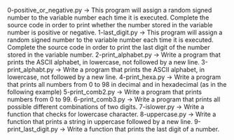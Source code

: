 0-positive_or_negative.py -> This program will assign a random signed number to the variable number each time it is executed. Complete the source code in order to print whether the number stored in the variable number is positive or negative.
1-last_digit.py -> This program will assign a random signed number to the variable number each time it is executed. Complete the source code in order to print the last digit of the number stored in the variable number.
2-print_alphabet.py -> Write a program that prints the ASCII alphabet, in lowercase, not followed by a new line.
3-print_alphabt.py -> Write a program that prints the ASCII alphabet, in lowercase, not followed by a new line.
4-print_hexa.py -> Write a program that prints all numbers from 0 to 98 in decimal and in hexadecimal (as in the following example)
5-print_comb2.py -> Write a program that prints numbers from 0 to 99.
6-print_comb3.py -> Write a program that prints all possible different combinations of two digits.
7-islower.py -> Write a function that checks for lowercase character.
8-uppercase.py -> Write a function that prints a string in uppercase followed by a new line.
9-print_last_digit.py -> Write a function that prints the last digit of a number.

